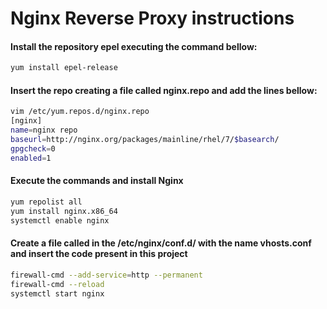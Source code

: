 # Nginx Reverse Proxy instructions

#### Install the repository epel executing the command bellow:

```sh
yum install epel-release
```

#### Insert the repo creating a file called nginx.repo and add the lines bellow:
```sh
vim /etc/yum.repos.d/nginx.repo
[nginx] 
name=nginx repo 
baseurl=http://nginx.org/packages/mainline/rhel/7/$basearch/ 
gpgcheck=0 
enabled=1 
```

#### Execute the commands and install Nginx

```sh
yum repolist all 
yum install nginx.x86_64
systemctl enable nginx
```

#### Create a file called in the /etc/nginx/conf.d/ with the name vhosts.conf and insert the code present in this project 

```sh
firewall-cmd --add-service=http --permanent 
firewall-cmd --reload 
systemctl start nginx 
```


